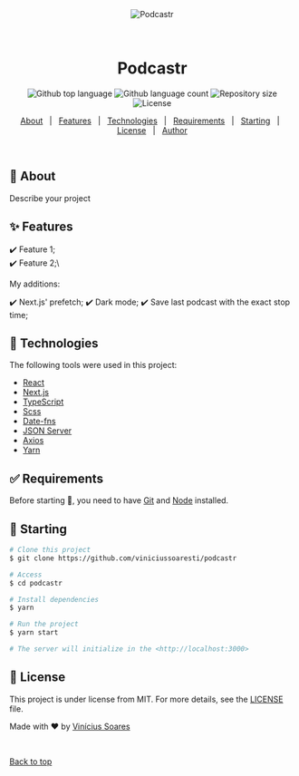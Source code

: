 <div align="center" id="top"> 
  <img src="./.github/app.gif" alt="Podcastr" />

  &#xa0;

  <!-- <a href="https://podcastr.netlify.app">Demo</a> -->
</div>

<h1 align="center">Podcastr</h1>

<p align="center">
  <img alt="Github top language" src="https://img.shields.io/github/languages/top/viniciussoaresti/podcastr?color=56BEB8">

  <img alt="Github language count" src="https://img.shields.io/github/languages/count/viniciussoaresti/podcastr?color=56BEB8">

  <img alt="Repository size" src="https://img.shields.io/github/repo-size/viniciussoaresti/podcastr?color=56BEB8">

  <img alt="License" src="https://img.shields.io/github/license/viniciussoaresti/podcastr?color=56BEB8">

  <!-- <img alt="Github issues" src="https://img.shields.io/github/issues/viniciussoaresti/podcastr?color=56BEB8" /> -->

  <!-- <img alt="Github forks" src="https://img.shields.io/github/forks/viniciussoaresti/podcastr?color=56BEB8" /> -->

  <!-- <img alt="Github stars" src="https://img.shields.io/github/stars/viniciussoaresti/podcastr?color=56BEB8" /> -->
</p>

<!-- Status -->

<!-- <h4 align="center"> 
	🚧  Podcastr 🚀 Under construction...  🚧
</h4> 

<hr> -->

<p align="center">
  <a href="#dart-about">About</a> &#xa0; | &#xa0; 
  <a href="#sparkles-features">Features</a> &#xa0; | &#xa0;
  <a href="#rocket-technologies">Technologies</a> &#xa0; | &#xa0;
  <a href="#white_check_mark-requirements">Requirements</a> &#xa0; | &#xa0;
  <a href="#checkered_flag-starting">Starting</a> &#xa0; | &#xa0;
  <a href="#memo-license">License</a> &#xa0; | &#xa0;
  <a href="https://github.com/viniciussoaresti" target="_blank">Author</a>
</p>

<br>

## :dart: About ##

Describe your project

## :sparkles: Features ##

:heavy_check_mark: Feature 1;\
:heavy_check_mark: Feature 2;\

My additions:

:heavy_check_mark: Next.js' prefetch;
:heavy_check_mark: Dark mode;
:heavy_check_mark: Save last podcast with the exact stop time;

## :rocket: Technologies ##

The following tools were used in this project:

- [React](https://pt-br.reactjs.org/)
- [Next.js](https://pt-br.reactjs.org/)
- [TypeScript](https://www.typescriptlang.org/)
- [Scss](https://www.typescriptlang.org/)
- [Date-fns](https://www.typescriptlang.org/)
- [JSON Server](https://github.com/typicode/json-server)
- [Axios](https://axios-http.com/)
- [Yarn](https://pt-br.reactjs.org/)

## :white_check_mark: Requirements ##

Before starting :checkered_flag:, you need to have [Git](https://git-scm.com) and [Node](https://nodejs.org/en/) installed.

## :checkered_flag: Starting ##

```bash
# Clone this project
$ git clone https://github.com/viniciussoaresti/podcastr

# Access
$ cd podcastr

# Install dependencies
$ yarn

# Run the project
$ yarn start

# The server will initialize in the <http://localhost:3000>
```

## :memo: License ##

This project is under license from MIT. For more details, see the [LICENSE](LICENSE.md) file.


Made with :heart: by <a href="https://github.com/viniciussoaresti" target="_blank">Vinícius Soares</a>

&#xa0;

<a href="#top">Back to top</a>
